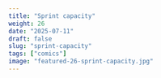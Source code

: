 ```yaml
---
title: "Sprint capacity"
weight: 26
date: "2025-07-11"
draft: false
slug: "sprint-capacity"
tags: ["comics"]
image: "featured-26-sprint-capacity.jpg"
---
```

